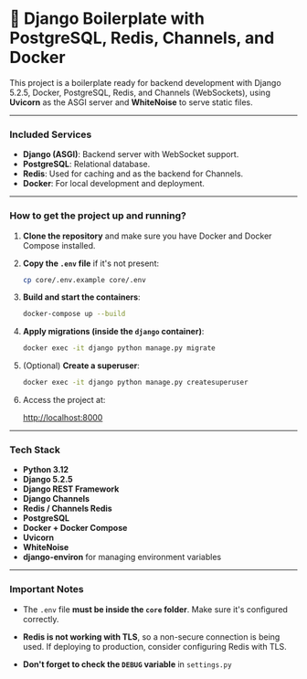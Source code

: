 # 🐍 Django Boilerplate with PostgreSQL, Redis, Channels, and Docker

This project is a boilerplate ready for backend development with Django 5.2.5, Docker, PostgreSQL, Redis, and Channels (WebSockets), using **Uvicorn** as the ASGI server and **WhiteNoise** to serve static files.

---

###  Included Services

- **Django (ASGI)**: Backend server with WebSocket support.
- **PostgreSQL**: Relational database.
- **Redis**: Used for caching and as the backend for Channels.
- **Docker**: For local development and deployment.

---

###  How to get the project up and running?

1. **Clone the repository** and make sure you have Docker and Docker Compose installed.

2. **Copy the `.env` file** if it's not present:

    ```bash
    cp core/.env.example core/.env
    ```

3. **Build and start the containers**:

    ```bash
    docker-compose up --build
    ```

4. **Apply migrations (inside the `django` container)**:

    ```bash
    docker exec -it django python manage.py migrate
    ```

5. (Optional) **Create a superuser**:

    ```bash
    docker exec -it django python manage.py createsuperuser
    ```

6. Access the project at:

    [http://localhost:8000](http://localhost:8000)

---

### Tech Stack

- **Python 3.12**
- **Django 5.2.5**
- **Django REST Framework**
- **Django Channels**
- **Redis / Channels Redis**
- **PostgreSQL**
- **Docker + Docker Compose**
- **Uvicorn**
- **WhiteNoise**
- **django-environ** for managing environment variables

---

###  Important Notes

- The `.env` file **must be inside the `core` folder**. Make sure it's configured correctly.

- **Redis is not working with TLS**, so a non-secure connection is being used. If deploying to production, consider configuring Redis with TLS.

- **Don't forget to check the `DEBUG` variable** in `settings.py`
